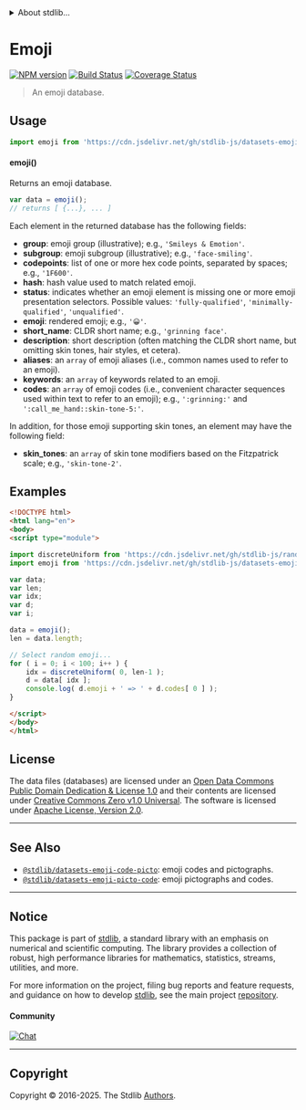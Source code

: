 <!--

@license Apache-2.0

Copyright (c) 2019 The Stdlib Authors.

Licensed under the Apache License, Version 2.0 (the "License");
you may not use this file except in compliance with the License.
You may obtain a copy of the License at

   http://www.apache.org/licenses/LICENSE-2.0

Unless required by applicable law or agreed to in writing, software
distributed under the License is distributed on an "AS IS" BASIS,
WITHOUT WARRANTIES OR CONDITIONS OF ANY KIND, either express or implied.
See the License for the specific language governing permissions and
limitations under the License.

-->


<details>
  <summary>
    About stdlib...
  </summary>
  <p>We believe in a future in which the web is a preferred environment for numerical computation. To help realize this future, we've built stdlib. stdlib is a standard library, with an emphasis on numerical and scientific computation, written in JavaScript (and C) for execution in browsers and in Node.js.</p>
  <p>The library is fully decomposable, being architected in such a way that you can swap out and mix and match APIs and functionality to cater to your exact preferences and use cases.</p>
  <p>When you use stdlib, you can be absolutely certain that you are using the most thorough, rigorous, well-written, studied, documented, tested, measured, and high-quality code out there.</p>
  <p>To join us in bringing numerical computing to the web, get started by checking us out on <a href="https://github.com/stdlib-js/stdlib">GitHub</a>, and please consider <a href="https://opencollective.com/stdlib">financially supporting stdlib</a>. We greatly appreciate your continued support!</p>
</details>

# Emoji

[![NPM version][npm-image]][npm-url] [![Build Status][test-image]][test-url] [![Coverage Status][coverage-image]][coverage-url] <!-- [![dependencies][dependencies-image]][dependencies-url] -->

> An emoji database.



<section class="usage">

## Usage

```javascript
import emoji from 'https://cdn.jsdelivr.net/gh/stdlib-js/datasets-emoji@esm/index.mjs';
```

#### emoji()

Returns an emoji database.

```javascript
var data = emoji();
// returns [ {...}, ... ]
```

Each element in the returned database has the following fields:

-   **group**: emoji group (illustrative); e.g., `'Smileys & Emotion'`.
-   **subgroup**: emoji subgroup (illustrative); e.g., `'face-smiling'`.
-   **codepoints**: list of one or more hex code points, separated by spaces; e.g., `'1F600'`.
-   **hash**: hash value used to match related emoji.
-   **status**: indicates whether an emoji element is missing one or more emoji presentation selectors. Possible values: `'fully-qualified'`, `'minimally-qualified'`, `'unqualified'`.
-   **emoji**: rendered emoji; e.g., `'😀'`.
-   **short_name**: CLDR short name; e.g., `'grinning face'`.
-   **description**: short description (often matching the CLDR short name, but omitting skin tones, hair styles, et cetera).
-   **aliases**: an `array` of emoji aliases (i.e., common names used to refer to an emoji).
-   **keywords**: an `array` of keywords related to an emoji.
-   **codes**: an `array` of emoji codes (i.e., convenient character sequences used within text to refer to an emoji); e.g., `':grinning:'` and `':call_me_hand::skin-tone-5:'`.

In addition, for those emoji supporting skin tones, an element may have the following field:

-   **skin_tones**: an `array` of skin tone modifiers based on the Fitzpatrick scale; e.g., `'skin-tone-2'`.

</section>

<!-- /.usage -->

<section class="examples">

<!-- TODO: more creative example. -->

## Examples

<!-- eslint no-undef: "error" -->

```html
<!DOCTYPE html>
<html lang="en">
<body>
<script type="module">

import discreteUniform from 'https://cdn.jsdelivr.net/gh/stdlib-js/random-base-discrete-uniform@esm/index.mjs';
import emoji from 'https://cdn.jsdelivr.net/gh/stdlib-js/datasets-emoji@esm/index.mjs';

var data;
var len;
var idx;
var d;
var i;

data = emoji();
len = data.length;

// Select random emoji...
for ( i = 0; i < 100; i++ ) {
    idx = discreteUniform( 0, len-1 );
    d = data[ idx ];
    console.log( d.emoji + ' => ' + d.codes[ 0 ] );
}

</script>
</body>
</html>
```

</section>

<!-- /.examples -->



<!-- <license> -->

## License

The data files (databases) are licensed under an [Open Data Commons Public Domain Dedication & License 1.0][pddl-1.0] and their contents are licensed under [Creative Commons Zero v1.0 Universal][cc0]. The software is licensed under [Apache License, Version 2.0][apache-license].

<!-- </license> -->

<!-- Section for related `stdlib` packages. Do not manually edit this section, as it is automatically populated. -->

<section class="related">

* * *

## See Also

-   <span class="package-name">[`@stdlib/datasets-emoji-code-picto`][@stdlib/datasets/emoji-code-picto]</span><span class="delimiter">: </span><span class="description">emoji codes and pictographs.</span>
-   <span class="package-name">[`@stdlib/datasets-emoji-picto-code`][@stdlib/datasets/emoji-picto-code]</span><span class="delimiter">: </span><span class="description">emoji pictographs and codes.</span>

</section>

<!-- /.related -->

<!-- Section for all links. Make sure to keep an empty line after the `section` element and another before the `/section` close. -->


<section class="main-repo" >

* * *

## Notice

This package is part of [stdlib][stdlib], a standard library with an emphasis on numerical and scientific computing. The library provides a collection of robust, high performance libraries for mathematics, statistics, streams, utilities, and more.

For more information on the project, filing bug reports and feature requests, and guidance on how to develop [stdlib][stdlib], see the main project [repository][stdlib].

#### Community

[![Chat][chat-image]][chat-url]

---

## Copyright

Copyright &copy; 2016-2025. The Stdlib [Authors][stdlib-authors].

</section>

<!-- /.stdlib -->

<!-- Section for all links. Make sure to keep an empty line after the `section` element and another before the `/section` close. -->

<section class="links">

[npm-image]: http://img.shields.io/npm/v/@stdlib/datasets-emoji.svg
[npm-url]: https://npmjs.org/package/@stdlib/datasets-emoji

[test-image]: https://github.com/stdlib-js/datasets-emoji/actions/workflows/test.yml/badge.svg?branch=main
[test-url]: https://github.com/stdlib-js/datasets-emoji/actions/workflows/test.yml?query=branch:main

[coverage-image]: https://img.shields.io/codecov/c/github/stdlib-js/datasets-emoji/main.svg
[coverage-url]: https://codecov.io/github/stdlib-js/datasets-emoji?branch=main

<!--

[dependencies-image]: https://img.shields.io/david/stdlib-js/datasets-emoji.svg
[dependencies-url]: https://david-dm.org/stdlib-js/datasets-emoji/main

-->

[chat-image]: https://img.shields.io/gitter/room/stdlib-js/stdlib.svg
[chat-url]: https://app.gitter.im/#/room/#stdlib-js_stdlib:gitter.im

[stdlib]: https://github.com/stdlib-js/stdlib

[stdlib-authors]: https://github.com/stdlib-js/stdlib/graphs/contributors

[cli-section]: https://github.com/stdlib-js/datasets-emoji#cli
[cli-url]: https://github.com/stdlib-js/datasets-emoji/tree/cli
[@stdlib/datasets-emoji]: https://github.com/stdlib-js/datasets-emoji/tree/main

[umd]: https://github.com/umdjs/umd
[es-module]: https://developer.mozilla.org/en-US/docs/Web/JavaScript/Guide/Modules

[deno-url]: https://github.com/stdlib-js/datasets-emoji/tree/deno
[deno-readme]: https://github.com/stdlib-js/datasets-emoji/blob/deno/README.md
[umd-url]: https://github.com/stdlib-js/datasets-emoji/tree/umd
[umd-readme]: https://github.com/stdlib-js/datasets-emoji/blob/umd/README.md
[esm-url]: https://github.com/stdlib-js/datasets-emoji/tree/esm
[esm-readme]: https://github.com/stdlib-js/datasets-emoji/blob/esm/README.md
[branches-url]: https://github.com/stdlib-js/datasets-emoji/blob/main/branches.md

[pddl-1.0]: http://opendatacommons.org/licenses/pddl/1.0/

[cc0]: https://creativecommons.org/publicdomain/zero/1.0

[apache-license]: https://www.apache.org/licenses/LICENSE-2.0

[ndjson]: http://specs.frictionlessdata.io/ndjson/

<!-- <related-links> -->

[@stdlib/datasets/emoji-code-picto]: https://github.com/stdlib-js/datasets-emoji-code-picto/tree/esm

[@stdlib/datasets/emoji-picto-code]: https://github.com/stdlib-js/datasets-emoji-picto-code/tree/esm

<!-- </related-links> -->

</section>

<!-- /.links -->
